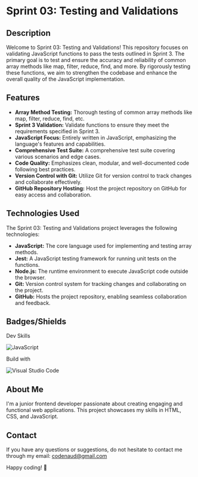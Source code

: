 # Sprint 03: Testing and Validations

## Description

Welcome to Sprint 03: Testing and Validations! This repository focuses on validating JavaScript functions to pass the tests outlined in Sprint 3. The primary goal is to test and ensure the accuracy and reliability of common array methods like map, filter, reduce, find, and more. By rigorously testing these functions, we aim to strengthen the codebase and enhance the overall quality of the JavaScript implementation.

## Features

- **Array Method Testing:** Thorough testing of common array methods like map, filter, reduce, find, etc.
- **Sprint 3 Validation:** Validate functions to ensure they meet the requirements specified in Sprint 3.
- **JavaScript Focus:** Entirely written in JavaScript, emphasizing the language's features and capabilities.
- **Comprehensive Test Suite:** A comprehensive test suite covering various scenarios and edge cases.
- **Code Quality:** Emphasizes clean, modular, and well-documented code following best practices.
- **Version Control with Git:** Utilize Git for version control to track changes and collaborate effectively.
- **GitHub Repository Hosting:** Host the project repository on GitHub for easy access and collaboration.

## Technologies Used

The Sprint 03: Testing and Validations project leverages the following technologies:

- **JavaScript:** The core language used for implementing and testing array methods.
- **Jest:** A JavaScript testing framework for running unit tests on the functions.
- **Node.js:** The runtime environment to execute JavaScript code outside the browser.
- **Git:** Version control system for tracking changes and collaborating on the project.
- **GitHub:** Hosts the project repository, enabling seamless collaboration and feedback.

## Badges/Shields

Dev Skills

![JavaScript](https://img.shields.io/badge/JavaScript-F7DF1E?style=for-the-badge&logo=javascript&logoColor=black)

Build with

![Visual Studio Code](https://img.shields.io/badge/Visual_Studio_Code-0078D4?style=for-the-badge&logo=visual%20studio%20code&logoColor=white)

## About Me

I'm a junior frontend developer passionate about creating engaging and functional web applications. This project showcases my skills in HTML, CSS, and JavaScript.

## Contact

If you have any questions or suggestions, do not hesitate to contact me through my email: [codenaud@gmail.com](mailto:codenaud@gmail.com)

Happy coding! 🚀
